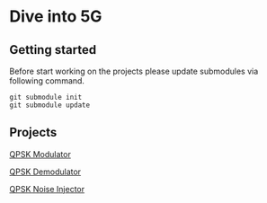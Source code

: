 # Dive into 5G

## Getting started

Before start working on the projects please update submodules via following command.
```
git submodule init
git submodule update
```

## Projects

[QPSK Modulator](/qpsk-modulator/README.md)

[QPSK Demodulator](/qpsk-demodulator/README.md)

[QPSK Noise Injector](/qpsk-noise-injector/README.md)
